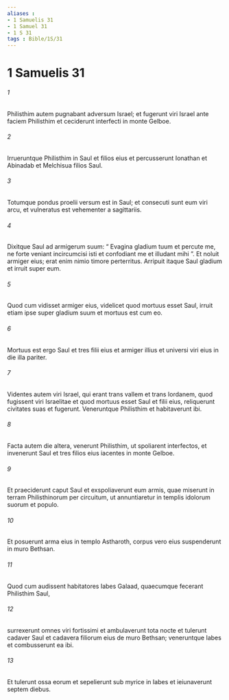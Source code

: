 ```yaml
---
aliases : 
- 1 Samuelis 31
- 1 Samuel 31
- 1 S 31
tags : Bible/1S/31
---
```


# 1 Samuelis 31

###### 1
Philisthim autem pugnabant adversum Israel; et fugerunt viri Israel ante faciem Philisthim et ceciderunt interfecti in monte Gelboe. 
###### 2
Irrueruntque Philisthim in Saul et filios eius et percusserunt Ionathan et Abinadab et Melchisua filios Saul.
###### 3
Totumque pondus proelii versum est in Saul; et consecuti sunt eum viri arcu, et vulneratus est vehementer a sagittariis. 
###### 4
Dixitque Saul ad armigerum suum: “ Evagina gladium tuum et percute me, ne forte veniant incircumcisi isti et confodiant me et illudant mihi ”. Et noluit armiger eius; erat enim nimio timore perterritus. Arripuit itaque Saul gladium et irruit super eum. 
###### 5
Quod cum vidisset armiger eius, videlicet quod mortuus esset Saul, irruit etiam ipse super gladium suum et mortuus est cum eo. 
###### 6
Mortuus est ergo Saul et tres filii eius et armiger illius et universi viri eius in die illa pariter. 
###### 7
Videntes autem viri Israel, qui erant trans vallem et trans Iordanem, quod fugissent viri Israelitae et quod mortuus esset Saul et filii eius, reliquerunt civitates suas et fugerunt. Veneruntque Philisthim et habitaverunt ibi.
###### 8
Facta autem die altera, venerunt Philisthim, ut spoliarent interfectos, et invenerunt Saul et tres filios eius iacentes in monte Gelboe. 
###### 9
Et praeciderunt caput Saul et exspoliaverunt eum armis, quae miserunt in terram Philisthinorum per circuitum, ut annuntiaretur in templis idolorum suorum et populo. 
###### 10
Et posuerunt arma eius in templo Astharoth, corpus vero eius suspenderunt in muro Bethsan.
###### 11
Quod cum audissent habitatores Iabes Galaad, quaecumque fecerant Philisthim Saul, 
###### 12
surrexerunt omnes viri fortissimi et ambulaverunt tota nocte et tulerunt cadaver Saul et cadavera filiorum eius de muro Bethsan; veneruntque Iabes et combusserunt ea ibi. 
###### 13
Et tulerunt ossa eorum et sepelierunt sub myrice in Iabes et ieiunaverunt septem diebus.
